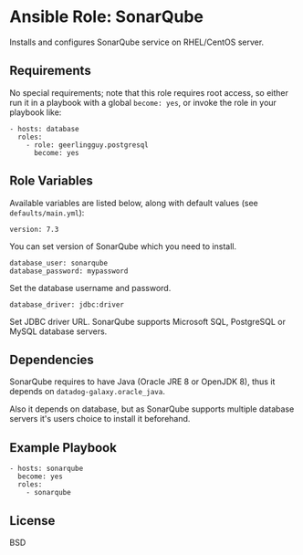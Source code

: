 # Ansible Role: SonarQube

Installs and configures SonarQube service on RHEL/CentOS server.

## Requirements

No special requirements; note that this role requires root access, so either run it in a playbook with a global `become: yes`, or invoke the role in your playbook like:

    - hosts: database
      roles:
        - role: geerlingguy.postgresql
          become: yes

## Role Variables

Available variables are listed below, along with default values (see `defaults/main.yml`):

    version: 7.3

You can set version of SonarQube which you need to install.

    database_user: sonarqube
    database_password: mypassword

Set the database username and password.

    database_driver: jdbc:driver

Set JDBC driver URL. SonarQube supports Microsoft SQL, PostgreSQL or MySQL database servers. 

## Dependencies

SonarQube requires to have Java (Oracle JRE 8 or OpenJDK 8), thus it depends on `datadog-galaxy.oracle_java`.

Also it depends on database, but as SonarQube supports multiple database servers it's users choice to install it beforehand.

## Example Playbook

    - hosts: sonarqube
      become: yes
      roles:
        - sonarqube

## License

BSD
